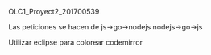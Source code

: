 OLC1_Proyect2_201700539

Las peticiones se hacen de js->go->nodejs
nodejs->go->js

Utilizar eclipse para colorear codemirror
